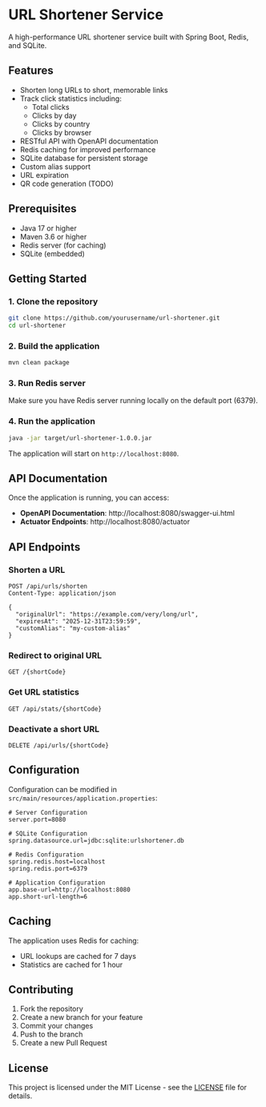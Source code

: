 # URL Shortener Service

A high-performance URL shortener service built with Spring Boot, Redis, and SQLite.

## Features

- Shorten long URLs to short, memorable links
- Track click statistics including:
  - Total clicks
  - Clicks by day
  - Clicks by country
  - Clicks by browser
- RESTful API with OpenAPI documentation
- Redis caching for improved performance
- SQLite database for persistent storage
- Custom alias support
- URL expiration
- QR code generation (TODO)

## Prerequisites

- Java 17 or higher
- Maven 3.6 or higher
- Redis server (for caching)
- SQLite (embedded)

## Getting Started

### 1. Clone the repository

```bash
git clone https://github.com/yourusername/url-shortener.git
cd url-shortener
```

### 2. Build the application

```bash
mvn clean package
```

### 3. Run Redis server

Make sure you have Redis server running locally on the default port (6379).

### 4. Run the application

```bash
java -jar target/url-shortener-1.0.0.jar
```

The application will start on `http://localhost:8080`.

## API Documentation

Once the application is running, you can access:

- **OpenAPI Documentation**: http://localhost:8080/swagger-ui.html
- **Actuator Endpoints**: http://localhost:8080/actuator

## API Endpoints

### Shorten a URL

```http
POST /api/urls/shorten
Content-Type: application/json

{
  "originalUrl": "https://example.com/very/long/url",
  "expiresAt": "2025-12-31T23:59:59",
  "customAlias": "my-custom-alias"
}
```

### Redirect to original URL

```http
GET /{shortCode}
```

### Get URL statistics

```http
GET /api/stats/{shortCode}
```

### Deactivate a short URL

```http
DELETE /api/urls/{shortCode}
```

## Configuration

Configuration can be modified in `src/main/resources/application.properties`:

```properties
# Server Configuration
server.port=8080

# SQLite Configuration
spring.datasource.url=jdbc:sqlite:urlshortener.db

# Redis Configuration
spring.redis.host=localhost
spring.redis.port=6379

# Application Configuration
app.base-url=http://localhost:8080
app.short-url-length=6
```

## Caching

The application uses Redis for caching:
- URL lookups are cached for 7 days
- Statistics are cached for 1 hour

## Contributing

1. Fork the repository
2. Create a new branch for your feature
3. Commit your changes
4. Push to the branch
5. Create a new Pull Request

## License

This project is licensed under the MIT License - see the [LICENSE](LICENSE) file for details.
